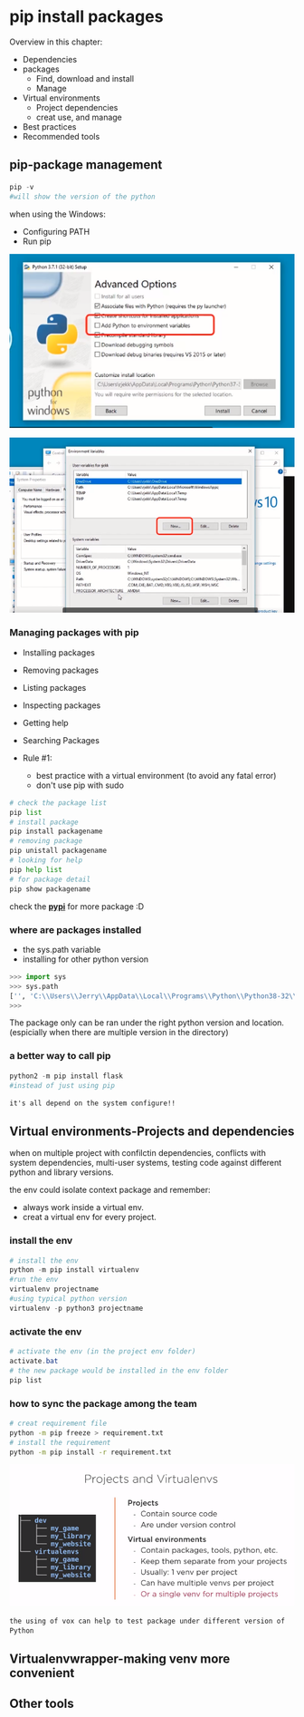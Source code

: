 # pip install packages

Overview in this chapter:

* Dependencies
* packages
  * Find, download and install
  * Manage
* Virtual environments
  * Project dependencies
  * creat use, and manage
* Best practices
* Recommended tools

## pip-package management

```python
pip -v
#will show the version of the python
```

when using the Windows:

* Configuring PATH
* Run pip

![pip_install](./images/pip-install.png)

![pip-PATH](./images/pip-PATH.png)

### Managing packages with pip

* Installing packages
* Removing packages
* Listing packages
* Inspecting packages
* Getting help
* Searching Packages

* Rule #1:
  * best practice with a virtual environment (to avoid any fatal error)
  * don't use pip with sudo

```python
# check the package list
pip list
# install package
pip install packagename
# removing package
pip unistall packagename
# looking for help
pip help list
# for package detail
pip show packagename
```

check the **[pypi](https://pypi.org/)** for more package :D

### where are packages installed

* the sys.path variable
* installing for other python version

```python
>>> import sys
>>> sys.path
['', 'C:\\Users\\Jerry\\AppData\\Local\\Programs\\Python\\Python38-32\\python38.zip', 'C:\\Users\\Jerry\\AppData\\Local\\Programs\\Python\\Python38-32\\DLLs', 'C:\\Users\\Jerry\\AppData\\Local\\Programs\\Python\\Python38-32\\lib', 'C:\\Users\\Jerry\\AppData\\Local\\Programs\\Python\\Python38-32', 'C:\\Users\\Jerry\\AppData\\Roaming\\Python\\Python38\\site-packages', 'C:\\Users\\Jerry\\AppData\\Local\\Programs\\Python\\Python38-32\\lib\\site-packages']
>>>
```

The package only can be ran under the right python version and location. (espicially when there are multiple version in the directory)

### a better way to call pip

```python
python2 -m pip install flask
#instead of just using pip
```

``it's all depend on the system configure!!``

## Virtual environments-Projects and dependencies

when on multiple project with confilctin dependencies, conflicts with system dependencies, multi-user systems, testing code against different python and library versions.

the env could isolate context package and remember:

* always work inside a virtual env.
* creat a virtual env for every project.

### install the env

```python
# install the env
python -m pip install virtualenv
#run the env
virtualenv projectname
#using typical python version
virtualenv -p python3 projectname
```

### activate the env

```powershell
# activate the env (in the project env folder)
activate.bat
# the new package would be installed in the env folder
pip list
```

### how to sync the package among the team

```bash
# creat requirement file
python -m pip freeze > requirement.txt
# install the requirement
python -m pip install -r requirement.txt
```

![env](./images/env.png)

`the using of vox can help to test package under different version of Python`

## Virtualenvwrapper-making venv more convenient

## Other tools
